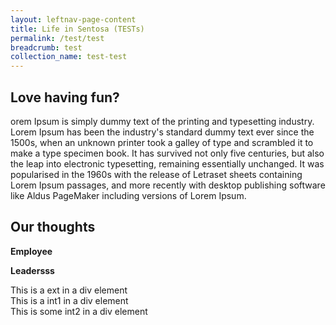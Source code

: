 ```yaml
---
layout: leftnav-page-content
title: Life in Sentosa (TESTs)
permalink: /test/test
breadcrumb: test
collection_name: test-test
---
```

## Love having fun?
orem Ipsum is simply dummy text of the printing and typesetting industry. Lorem Ipsum has been the industry's standard dummy text ever since the 1500s, when an unknown printer took a galley of type and scrambled it to make a type specimen book. It has survived not only five centuries, but also the leap into electronic typesetting, remaining essentially unchanged. It was popularised in the 1960s with the release of Letraset sheets containing Lorem Ipsum passages, and more recently with desktop publishing software like Aldus PageMaker including versions of Lorem Ipsum.

## Our thoughts
**Employee**


**Leadersss**

<section class="ext">
   This is a ext in a div element
  <div class="int1">
    This is a int1 in a div element
  </div>
  <div class="int2">
    This is some int2 in a div element
  </div>
</section>
